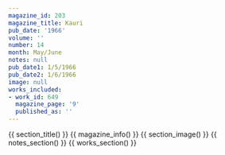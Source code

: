```yaml
---
magazine_id: 203
magazine_title: Kauri
pub_date: '1966'
volume: ''
number: 14
month: May/June
notes: null
pub_date1: 1/5/1966
pub_date2: 1/6/1966
image: null
works_included:
- work_id: 649
  magazine_page: '9'
  published_as: ''
---
```


{{ section_title() }}
{{ magazine_info() }}
{{ section_image() }}
{{ notes_section() }}
{{ works_section() }}
